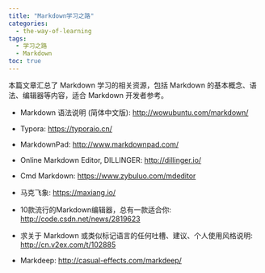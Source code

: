 ```yaml
---
title: "Markdown学习之路"
categories:
  - the-way-of-learning
tags:
  - 学习之路
  - Markdown
toc: true
---
```


本篇文章汇总了 Markdown 学习的相关资源，包括 Markdown 的基本概念、语法、编辑器等内容，适合 Markdown 开发者参考。

* Markdown 语法说明 (简体中文版): <http://wowubuntu.com/markdown/>

* Typora: <https://typoraio.cn/>
* MarkdownPad: <http://www.markdownpad.com/>
* Online Markdown Editor, DILLINGER: <http://dillinger.io/>
* Cmd Markdown: <https://www.zybuluo.com/mdeditor>
* 马克飞象: <https://maxiang.io/>
* 10款流行的Markdown编辑器，总有一款适合你: <http://code.csdn.net/news/2819623>
* 求关于 Markdown 或类似标记语言的任何吐槽、建议、个人使用风格说明: <http://cn.v2ex.com/t/102885>
* Markdeep: <http://casual-effects.com/markdeep/>
